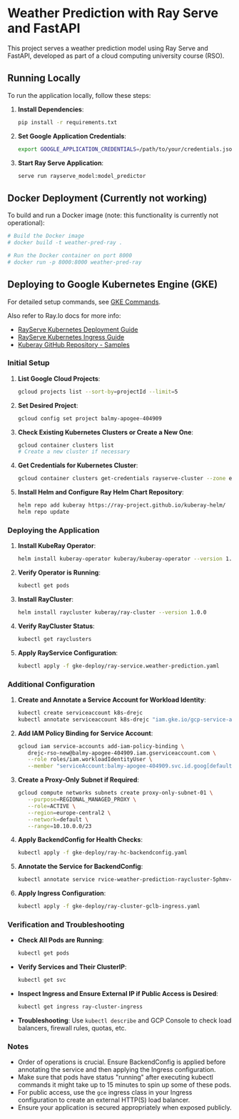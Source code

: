 
# Weather Prediction with Ray Serve and FastAPI

This project serves a weather prediction model using Ray Serve and FastAPI, developed as part of a cloud computing university course (RSO).

## Running Locally

To run the application locally, follow these steps:

1. **Install Dependencies**:
   ```bash
   pip install -r requirements.txt
   ```

2. **Set Google Application Credentials**:
   ```bash
   export GOOGLE_APPLICATION_CREDENTIALS=/path/to/your/credentials.json
   ```

3. **Start Ray Serve Application**:
   ```bash
   serve run rayserve_model:model_predictor
   ```

## Docker Deployment (Currently not working)
To build and run a Docker image (note: this functionality is currently not operational):
```bash
# Build the Docker image
# docker build -t weather-pred-ray .

# Run the Docker container on port 8000
# docker run -p 8000:8000 weather-pred-ray
```

## Deploying to Google Kubernetes Engine (GKE)

For detailed setup commands, see [GKE Commands](gke-deploy/gke-commands.sh).

Also refer to Ray.Io docs for more info:
- [RayServe Kubernetes Deployment Guide](https://docs.ray.io/en/latest/serve/production-guide/kubernetes.html)
- [RayServe Kubernetes Ingress Guide](https://docs.ray.io/en/master/cluster/kubernetes/k8s-ecosystem/ingress.html#kuberay-ingress)
- [Kuberay GitHub Repository - Samples](https://github.com/ray-project/kuberay/tree/master/ray-operator/config/samples)



### Initial Setup
1. **List Google Cloud Projects**:
   ```bash
   gcloud projects list --sort-by=projectId --limit=5
   ```

2. **Set Desired Project**:
   ```bash
   gcloud config set project balmy-apogee-404909
   ```

3. **Check Existing Kubernetes Clusters or Create a New One**:
   ```bash
   gcloud container clusters list
   # Create a new cluster if necessary
   ```

4. **Get Credentials for Kubernetes Cluster**:
   ```bash
   gcloud container clusters get-credentials rayserve-cluster --zone europe-central2
   ```

5. **Install Helm and Configure Ray Helm Chart Repository**:
   ```bash
   helm repo add kuberay https://ray-project.github.io/kuberay-helm/
   helm repo update
   ```

### Deploying the Application
1. **Install KubeRay Operator**:
   ```bash
   helm install kuberay-operator kuberay/kuberay-operator --version 1.0.0
   ```

2. **Verify Operator is Running**:
   ```bash
   kubectl get pods
   ```

3. **Install RayCluster**:
   ```bash
   helm install raycluster kuberay/ray-cluster --version 1.0.0
   ```

4. **Verify RayCluster Status**:
   ```bash
   kubectl get rayclusters
   ```

5. **Apply RayService Configuration**:
   ```bash
   kubectl apply -f gke-deploy/ray-service.weather-prediction.yaml
   ```

### Additional Configuration
1. **Create and Annotate a Service Account for Workload Identity**:
   ```bash
   kubectl create serviceaccount k8s-drejc
   kubectl annotate serviceaccount k8s-drejc "iam.gke.io/gcp-service-account=drejc-rso-new@balmy-apogee-404909.iam.gserviceaccount.com"
   ```

2. **Add IAM Policy Binding for Service Account**:
   ```bash
   gcloud iam service-accounts add-iam-policy-binding \
      drejc-rso-new@balmy-apogee-404909.iam.gserviceaccount.com \
      --role roles/iam.workloadIdentityUser \
      --member "serviceAccount:balmy-apogee-404909.svc.id.goog[default/k8s-drejc]"
   ```

3. **Create a Proxy-Only Subnet if Required**:
   ```bash
   gcloud compute networks subnets create proxy-only-subnet-01 \
      --purpose=REGIONAL_MANAGED_PROXY \
      --role=ACTIVE \
      --region=europe-central2 \
      --network=default \
      --range=10.10.0.0/23
   ```

4. **Apply BackendConfig for Health Checks**:
   ```bash
   kubectl apply -f gke-deploy/ray-hc-backendconfig.yaml
   ```

5. **Annotate the Service for BackendConfig**:
   ```bash
   kubectl annotate service rvice-weather-prediction-raycluster-5phmv-head-svc beta.cloud.google.com/backend-config='{"default": "ray-serve-backend-config"}'
   ```

6. **Apply Ingress Configuration**:
   ```bash
   kubectl apply -f gke-deploy/ray-cluster-gclb-ingress.yaml
   ```

### Verification and Troubleshooting
- **Check All Pods are Running**:
  ```bash
  kubectl get pods
  ```

- **Verify Services and Their ClusterIP**:
  ```bash
  kubectl get svc
  ```

- **Inspect Ingress and Ensure External IP if Public Access is Desired**:
  ```bash
  kubectl get ingress ray-cluster-ingress
  ```

- **Troubleshooting**: Use `kubectl describe` and GCP Console to check load balancers, firewall rules, quotas, etc.

### Notes
- Order of operations is crucial. Ensure BackendConfig is applied before annotating the service and then applying the Ingress configuration.
- Make sure that pods have status "running" after executing kubectl commands it might take up to 15 minutes to spin up some of these pods.
- For public access, use the `gce` ingress class in your Ingress configuration to create an external HTTP(S) load balancer.
- Ensure your application is secured appropriately when exposed publicly.
